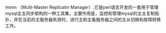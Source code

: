 

mmm （Multi-Master Replicatin Manager）,它是perl语言开发的一套用于管理mysql主主同步架构的一种工具集，主要作用是，监控和管理mysql的主主复制拓扑，并在当前的主服务器失效时，进行主和主备服务器之间的主从切换和故障转移工作。


